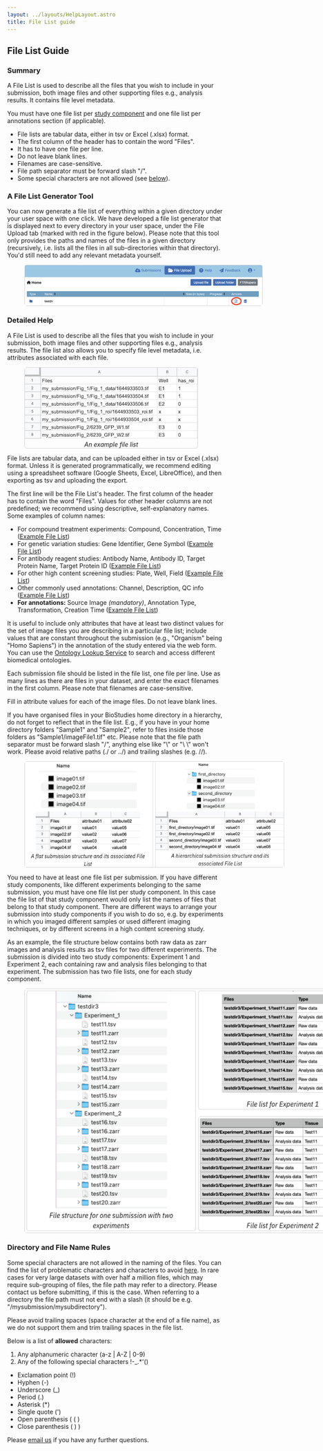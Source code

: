 ```yaml
---
layout: ../layouts/HelpLayout.astro
title: File List guide
---
```

## File List Guide
<style>
    figure {
        display: flex;
        flex-direction: column;
        justify-content: center;
        align-items: center;
        row-gap: 5px;
        border: 1px solid lightgray;
        border-radius: 5px;
        width: 400px;
    }

    figcaption {
        font-style: italic;
        padding: 0 1rem 0 1rem;
        text-align: center;
    }
</style>


### Summary

A File List is used to describe all the files that you wish to include in your submission, both image files and other supporting files e.g., analysis results. It contains file level metadata.

You must have one file list per <a href="rembihelpexamples">study component</a> and one file list per annotations section (if applicable).

* File lists are tabular data, either in tsv or Excel (.xlsx) format. 
* The first column of the header has to contain the word "Files".
* It has to have one file per line.
* Do not leave blank lines.
* Filenames are case-sensitive.
* File path separator must be forward slash "/".
* Some special characters are not allowed (see [below](#namerules)). 

### A File List Generator Tool

You can now generate a file list of everything within a given directory under your user space with one click. We have developed a file list generator that is displayed next to every directory in your user space, under the File Upload tab (marked with red in the figure below). Please note that this tool only provides the paths and names of the files in a given directory (recursively, i.e. lists all the files in all sub-directories within that directory). You'd still need to add any relevant metadata yourself. 

<figure class="center margin-bottom-large margin-right-large" style="width: 550px">
  <img src="/src/assets/filelist_generator.png" alt="filelist generator">
</figure>

### Detailed Help

A File List is used to describe all the files that you wish to include in your submission, both image files and other supporting files e.g., analysis results. The file list also allows you to specify file level metadata, i.e. attributes associated with each file.

<figure class="float-right margin-left-large" >
<img src="/src/assets/filelist.png" alt="file list">
  <figcaption class="figure-caption">An example file list</figcaption>
</figure>

File lists are tabular data, and can be uploaded either in tsv or Excel (.xlsx) format. Unless it is generated programmatically, we recommend editing using a spreadsheet software (Google Sheets, Excel, LibreOffice), and then exporting as tsv and uploading the export.

The first line will be the File List's header. The first column of the header has to contain the word "Files". Values for other header columns are not predefined; we recommend using descriptive, self-explanatory names. Some examples of column names:

* For compound treatment experiments: Compound, Concentration, Time  (<a href="https://docs.google.com/spreadsheets/d/1Pj-JTXytPCw7p4-oBEg5MCdpbHZ6DbyVsHS6dx3zzcI/edit?usp=sharing" target="_blank">Example File List</a>)
* For genetic variation studies: Gene Identifier, Gene Symbol (<a href="https://docs.google.com/spreadsheets/d/1jMPOj9cZnU_0DUXwAU-wndcKOQxziqHD5WRdw3mVZCc/edit?usp=sharing" target="_blank">Example File List</a>)
* For antibody reagent studies: Antibody Name, Antibody ID, Target Protein Name, Target Protein ID (<a href="https://docs.google.com/spreadsheets/d/1wTQHCcXuzWZ_zk9E9dqEvLcveGelnMosUrHF38VXkVk/edit?usp=sharing" target="_blank">Example File List</a>)
* For other high content screening studies: Plate, Well, Field (<a href="https://docs.google.com/spreadsheets/d/1ID-3ZlWjgg7vfnU_UIC1wvwqRG1bF94VnOwbNmAkPz0/edit?usp=sharing" target="_blank">Example File List</a>)
* Other commonly used annotations: Channel, Description, QC info (<a href="https://docs.google.com/spreadsheets/d/1MzogH2NE9ODWyipx3u8h-KWe8zLieDdTSz259VOnWe4/edit?usp=sharing" target="_blank">Example File List</a>)
* **For annotations:** Source Image <i>(mandatory)</i>, Annotation Type, Transformation, Creation Time (<a href="https://docs.google.com/spreadsheets/d/1yeIp2xZsYSii6WEYpCZvGyCjuYChB0Pd/edit?usp=sharing&ouid=114171845103914552186&rtpof=true&sd=true" target="_blank">Example File List</a>)

It is useful to include only attributes that have at least two distinct values for the set of image files you are describing in a particular file list; include values that are constant throughout the submission (e.g., "Organism" being "Homo Sapiens") in the annotation of the study entered via the web form.
You can use the <a href="https://www.ebi.ac.uk/ols/index" target="_blank">Ontology Lookup Service</a> to search and access different biomedical ontologies.

Each submission file should be listed in the file list, one file per line. Use as many lines as there are files in your dataset, and enter the exact filenames in the first column. Please note that filenames are case-sensitive.

Fill in attribute values for each of the image files. Do not leave blank lines.

If you have organised files in your BioStudies home directory in a hierarchy, do not forget to reflect that in the file list. E.g., if you have in your home directory folders "Sample1" and "Sample2", refer to files inside those folders as "Sample1/imageFile1.tif" etc. Please note that the file path separator must be forward slash "/", anything else like "\\" or "\ \\" won't work. Please avoid relative paths (./ or ../) and trailing slashes (e.g. //). 

<figure class="center margin-bottom-large margin-right-large" style="width: 600px">
  <img src="/src/assets/flat_and_hierarchical.png" alt="different file structures">
</figure>

You need to have at least one file list per submission. If you have different study components, like different experiments belonging to the same submission, you must have one file list per study component. In this case the file list of that study component would only list the names of files that belong to that study component. There are different ways to arrange your submission into study components if you wish to do so, e.g. by experiments in which you imaged different samples or used different imaging techniques, or by different screens in a high content screening study.

As an example, the file structure below contains both raw data as zarr images and analysis results as tsv files for two different experiments. The submission is divided into two study components: Experiment 1 and Experiment 2, each containing raw and analysis files belonging to that experiment. The submission has two file lists, one for each study component.

<figure class="center margin-bottom-large margin-right-large" style="width: 800px">
  <img src="/src/assets/two_experiment_filelist.png" alt="file lists per study component">
</figure>

<!-- The figures below show how that submission looks like on the BioImage Archive. Data files view can be expended (see figure below) and shows all the metadata included in the file lists.
 -->

### <a name="namerules"> Directory and File Name Rules</a>

Some special characters are not allowed in the naming of the files. You can find the list of problematic characters and characters to avoid <a href="https://docs.aws.amazon.com/AmazonS3/latest/userguide/object-keys.html" target="_blank">here</a>. In rare cases for very large datasets with over half a million files, which may require sub-grouping of files, the file path may refer to a directory. Please contact us before submitting, if this is the case. When referring to a directory the file path must not end with a slash (it should be e.g. "/mysubmission/mysubdirectory").  

Please avoid trailing spaces (space character at the end of a file name), as we do not support them and trim trailing spaces in the file list. 

Below is a list of **allowed** characters:

 1. Any alphanumeric character (a-z \| A-Z \| 0-9)
 2. Any of the following special characters !-_.*'() 
  *  Exclamation point (!)
  *  Hyphen (-)
  *  Underscore (_)
  *  Period (.)
  *  Asterisk (*)
  *  Single quote (')
  *  Open parenthesis ( ( )
  *  Close parenthesis ( ) )

Please [email us](mailto:bioimage-archive@ebi.ac.uk) if you have any further questions.